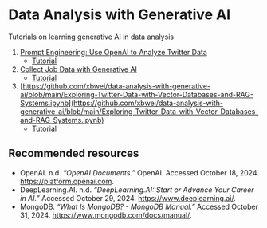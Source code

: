# Data Analysis with Generative AI
Tutorials on learning generative AI in data analysis 

1. [Prompt Engineering: Use OpenAI to Analyze Twitter Data](https://github.com/xbwei/data-analysis-with-generative-ai/blob/main/Prompt-Engineering-Analyze-Twitter-Data.ipynb)
     * [Tutorial](https://www.lbsocial.net/post/unlocking-twitter-insights-with-prompt-engineering-using-openai-gpt)
2. [Collect Job Data with Generative AI](https://github.com/xbwei/data-analysis-with-generative-ai/blob/main/Collect-Job-Data-with-Generative-AI.ipynb)
     * [Tutorial](https://www.lbsocial.net/post/from-search-to-success-how-ai-transforms-job-hunting-and-recommendations)
3. [https://github.com/xbwei/data-analysis-with-generative-ai/blob/main/Exploring-Twitter-Data-with-Vector-Databases-and-RAG-Systems.ipynb](https://github.com/xbwei/data-analysis-with-generative-ai/blob/main/Exploring-Twitter-Data-with-Vector-Databases-and-RAG-Systems.ipynb)
     * [Tutorial](https://www.lbsocial.net/post/enhanced-twitter-insights-exploring-twitter-data-with-vector-databases-and-rag-systems)

## Recommended resources
- OpenAI. n.d. *“OpenAI Documents.”* OpenAI. Accessed October 18, 2024. https://platform.openai.com.
- DeepLearning.AI. n.d. *“DeepLearning.AI: Start or Advance Your Career in AI.”* Accessed October 29, 2024. https://www.deeplearning.ai/.
- MongoDB. *“What Is MongoDB? - MongoDB Manual.”* Accessed October 31, 2024. https://www.mongodb.com/docs/manual/.
